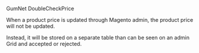 GumNet DoubleCheckPrice

When a product price is updated through Magento admin, the product price will not be updated.

Instead, it will be stored on a separate table than can be seen on an admin Grid and accepted or rejected.
